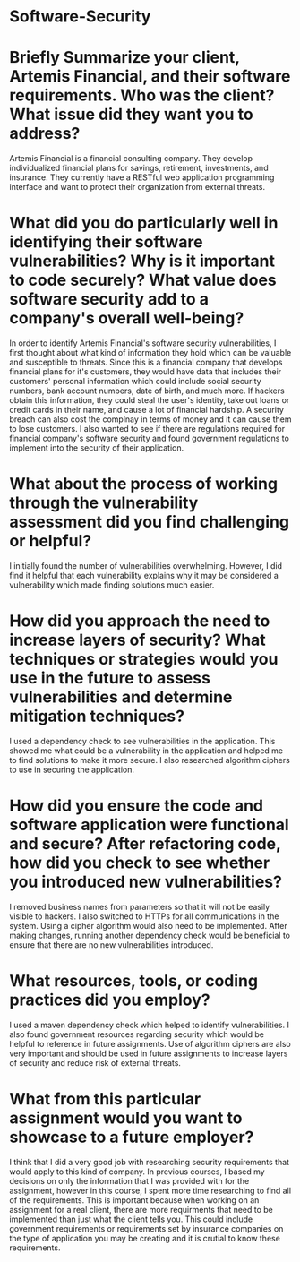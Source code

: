 # Software-Security

# Briefly Summarize your client, Artemis Financial, and their software requirements. Who was the client? What issue did they want you to address?
Artemis Financial is a financial consulting company. They develop individualized financial plans for savings, retirement, investments, and insurance. They currently have a RESTful web application programming interface and want to protect their organization from external threats. 

# What did you do particularly well in identifying their software vulnerabilities? Why is it important to code securely? What value does software security add to a company's overall well-being?
In order to identify Artemis Financial's software security vulnerabilities, I first thought about what kind of information they hold which can be valuable and susceptible to threats. Since this is a financial company that develops financial plans for it's customers, they would have data that includes their customers' personal information which could include social security numbers, bank account numbers, date of birth, and much more. If hackers obtain this information, they could steal the user's identity, take out loans or credit cards in their name, and cause a lot of financial hardship. A security breach can also cost the complnay in terms of money and it can cause them to lose customers. I also wanted to see if there are regulations required for financial company's software security and found government regulations to implement into the security of their application. 

# What about the process of working through the vulnerability assessment did you find challenging or helpful?
I initially found the number of vulnerabilities overwhelming. However, I did find it helpful that each vulnerability explains why it may be considered a vulnerability which made finding solutions much easier. 

# How did you approach the need to increase layers of security? What techniques or strategies would you use in the future to assess vulnerabilities and determine mitigation techniques?
I used a dependency check to see vulnerabilities in the application. This showed me what could be a vulnerability in the application and helped me to find solutions to make it more secure. I also researched algorithm ciphers to use in securing the application. 

# How did you ensure the code and software application were functional and secure? After refactoring code, how did you check to see whether you introduced new vulnerabilities?
I removed business names from parameters so that it will not be easily visible to hackers. I also switched to HTTPs for all communications in the system. Using a cipher algorithm would also need to be implemented. After making changes, running another dependency check would be beneficial to ensure that there are no new vulnerabilities introduced. 

# What resources, tools, or coding practices did you employ? 
I used a maven dependency check which helped to identify vulnerabilities. I also found government resources regarding security which would be helpful to reference in future assignments. Use of algorithm ciphers are also very important and should be used in future assignments to increase layers of security and reduce risk of external threats. 

# What from this particular assignment would you want to showcase to a future employer?
I think that I did a very good job with researching security requirements that would apply to this kind of company. In previous courses, I based my decisions on only the information that I was provided with for the assignment, however in this course, I spent more time researching to find all of the requirements. This is important because when working on an assignment for a real client, there are more requirments that need to be implemented than just what the client tells you. This could include government requirements or requirements set by insurance companies on the type of application you may be creating and it is crutial to know these requirements. 
